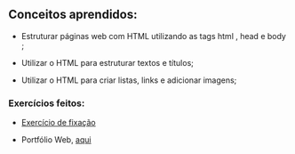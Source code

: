 ## Conceitos aprendidos:

* Estruturar páginas web com HTML utilizando as tags html , head e body ;

* Utilizar o HTML para estruturar textos e títulos;

* Utilizar o HTML para criar listas, links e adicionar imagens;


### Exercícios feitos:

* [Exercício de fixação]()

* Portfólio Web, [aqui]()
